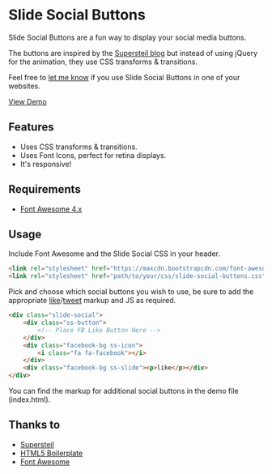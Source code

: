 # Slide Social Buttons

Slide Social Buttons are a fun way to display your social media buttons.

The buttons are inspired by the [Supersteil blog](http://supersteil.com/blog) but instead of using jQuery for the animation, they use CSS transforms & transitions.

Feel free to [let me know](https://www.twitter.com/cmyee) if you use Slide Social Buttons in one of your websites.</p>

[View Demo](https://chrisyee.ca/slide-social-buttons)


## Features

- Uses CSS transforms & transitions.
- Uses Font Icons, perfect for retina displays.
- It's responsive!

## Requirements

- [Font Awesome 4.x](http://fortawesome.github.io/Font-Awesome/)

## Usage

Include Font Awesome and the Slide Social CSS in your header.

```html
<link rel="stylesheet" href="https://maxcdn.bootstrapcdn.com/font-awesome/4.2.0/css/font-awesome.min.css">
<link rel="stylesheet" href="path/to/your/css/slide-social-buttons.css">
```

Pick and choose which social buttons you wish to use, be sure to add the appropriate [like](https://developers.facebook.com/docs/reference/plugins/like/)/[tweet](https://twitter.com/about/resources/buttons) markup and JS as required.

```html
<div class="slide-social">
    <div class="ss-button">
    	<!-- Place FB Like Button Here -->
    </div>
    <div class="facebook-bg ss-icon">
        <i class="fa fa-facebook"></i>
    </div>
    <div class="facebook-bg ss-slide"><p>like</p></div>
</div>
```

You can find the markup for additional social buttons in the demo file (index.html).

## Thanks to

- [Supersteil](http://supersteil.com/)
- [HTML5 Boilerplate](http://html5boilerplate.com/)
- [Font Awesome](http://fontawesome.io/icons/)

